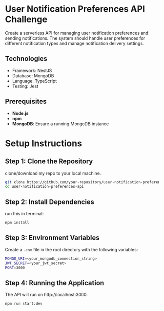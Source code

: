 # User Notification Preferences API Challenge

Create a serverless API for managing user notification preferences and sending notifications. The system should handle user preferences for different notification types and manage notification delivery settings.


## Technologies
- Framework: NestJS
- Database: MongoDB
- Language: TypeScript
- Testing: Jest


## Prerequisites
- **Node.js**
- **npm**
- **MongoDB**: Ensure a running MongoDB instance

# Setup Instructions

## Step 1: Clone the Repository
clone/download my repo to your local machine.

```bash
git clone https://github.com/your-repository/user-notification-preferences-api.git
cd user-notification-preferences-api
```

## Step 2: Install Dependencies

run this in terminal:

```bash
npm install
```

## Step 3: Environment Variables

Create a `.env` file in the root directory with the following variables:

```bash
MONGO_URI=<your_mongodb_connection_string>
JWT_SECRET=<your_jwt_secret>
PORT=3000
```


## Step 4: Running the Application

The API will run on http://localhost:3000.

```bash
npm run start:dev
```

